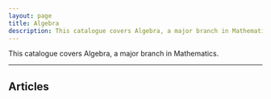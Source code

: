 ```yaml
---
layout: page
title: Algebra
description: This catalogue covers Algebra, a major branch in Mathematics
---
```


This catalogue covers Algebra, a major branch in Mathematics.

---

## Articles
